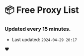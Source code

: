 # :package: Free Proxy List
### Updated every 15 minutes.

- Last updated: `2024-04-29 20:17`

:heart:
